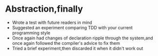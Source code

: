 # Abstraction,finally

-	Wrote a test with future readers in mind
-	Suggested an experiment comparing TDD with your current programming style
-	Once again had changes of declaration ripple through the system,and once again followed the compiler's advice to fix them
-	Tried a brief experiment,then discarded it when it didn't work out
